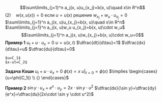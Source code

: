 $$\sum\limits_{j=1}^n a_j(x, u)u_{x_j}=b(x, u)\quad x\in R^n$$
$(2)\quad w(x,u(x))=0$ если $u=u(x)$ решение
$w_{x_j}+w_{u}\cdot u_{x_j}=0$
$\sum\limits_{j=1}^n a_j(x, u)u_{x_j}=b(x, u)\quad x\in R^n$
$\sum\limits_{j=1}^n a_j(x, u)w_u u_{x_j}=b(x, u)\cdot w_u$
$$\sum\limits_{j=1}^n a_j(x, u)w_{x_j}+b(x, u)\cdot w_u=0$$
**Пример 1**
	$u_t+u\cdot u_x=0$
	$u=u(x, t)$
	$\dfrac{dt}{d\tau}=1$
	$\dfrac{dx}{d\tau}=u$
	$\dfrac{du}{d\tau}=0$
	
	$u=C_1$
	$x-ut=C_2$

**Задача Коши**
	$u_t+u\cdot u_x=0$
	$\phi(x)=x$
	$u|_{t=0}=\phi(x)$
	$\implies \begin{cases}{u=\phi(C_1)} \\ {} \end{cases}$

**Пример 2**
	$\sin y \cdot u_x+e^x\cdot u_y=2x\cdot \sin y \cdot u^2$
	$\dfrac{dx}{\sin y}=\dfrac{dy}{e^x}=\dfrac{du}{2x\cdot \sin y \cdot u^2}$
	